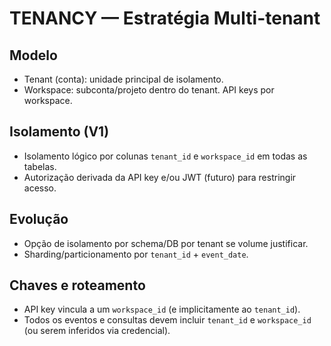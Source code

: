 # TENANCY — Estratégia Multi-tenant

## Modelo
- Tenant (conta): unidade principal de isolamento.
- Workspace: subconta/projeto dentro do tenant. API keys por workspace.

## Isolamento (V1)
- Isolamento lógico por colunas `tenant_id` e `workspace_id` em todas as tabelas.
- Autorização derivada da API key e/ou JWT (futuro) para restringir acesso.

## Evolução
- Opção de isolamento por schema/DB por tenant se volume justificar.
- Sharding/particionamento por `tenant_id` + `event_date`.

## Chaves e roteamento
- API key vincula a um `workspace_id` (e implicitamente ao `tenant_id`).
- Todos os eventos e consultas devem incluir `tenant_id` e `workspace_id` (ou serem inferidos via credencial).
